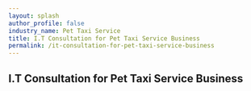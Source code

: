 ```yaml
---
layout: splash 
author_profile: false 
industry_name: Pet Taxi Service
title: I.T Consultation for Pet Taxi Service Business
permalink: /it-consultation-for-pet-taxi-service-business
---
```


## I.T Consultation for Pet Taxi Service Business